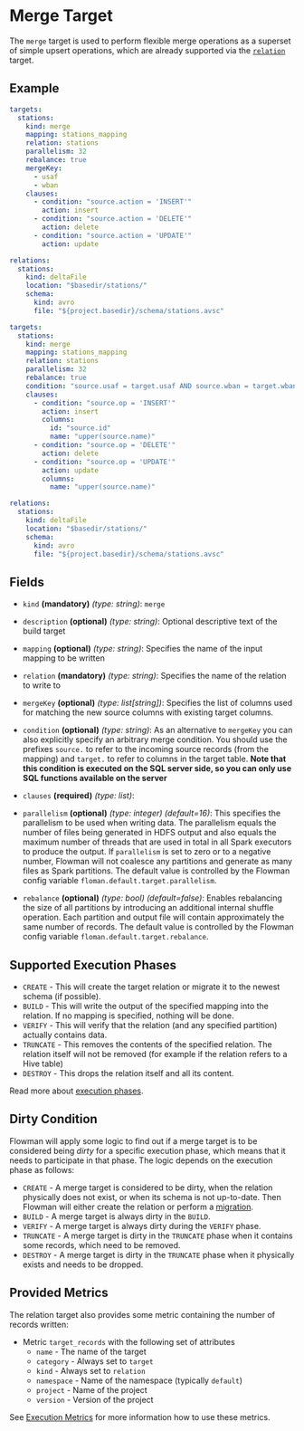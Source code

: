 # Merge Target

The `merge` target is used to perform flexible merge operations as a superset of simple upsert operations, which are
already supported via the [`relation`](relation.md) target.

## Example

```yaml
targets:
  stations:
    kind: merge
    mapping: stations_mapping
    relation: stations
    parallelism: 32
    rebalance: true
    mergeKey: 
      - usaf
      - wban
    clauses:
      - condition: "source.action = 'INSERT'"
        action: insert
      - condition: "source.action = 'DELETE'"
        action: delete
      - condition: "source.action = 'UPDATE'"
        action: update

relations:
  stations:
    kind: deltaFile
    location: "$basedir/stations/"
    schema:
      kind: avro
      file: "${project.basedir}/schema/stations.avsc"
```

```yaml
targets:
  stations:
    kind: merge
    mapping: stations_mapping
    relation: stations
    parallelism: 32
    rebalance: true
    condition: "source.usaf = target.usaf AND source.wban = target.wban" 
    clauses:
      - condition: "source.op = 'INSERT'"
        action: insert
        columns:
          id: "source.id"
          name: "upper(source.name)"
      - condition: "source.op = 'DELETE'"
        action: delete
      - condition: "source.op = 'UPDATE'"
        action: update
        columns:
          name: "upper(source.name)"

relations:
  stations:
    kind: deltaFile
    location: "$basedir/stations/"
    schema:
      kind: avro
      file: "${project.basedir}/schema/stations.avsc"
```


## Fields

* `kind` **(mandatory)** *(type: string)*: `merge`

* `description` **(optional)** *(type: string)*:
  Optional descriptive text of the build target

* `mapping` **(optional)** *(type: string)*:
  Specifies the name of the input mapping to be written

* `relation` **(mandatory)** *(type: string)*:
  Specifies the name of the relation to write to

* `mergeKey` **(optional)** *(type: list[string])*:
  Specifies the list of columns used for matching the new source columns with existing target columns.

* `condition` **(optional)** *(type: string)*:
  As an alternative to `mergeKey` you can also explicitly specify an arbitrary merge condition. You should use
  the prefixes `source.` to refer to the incoming source records (from the mapping) and `target.` to refer to
  columns in the target table. **Note that this condition is executed on the SQL server side, so you can only use
  SQL functions available on the server**

* `clauses` **(required)** *(type: list)*:

* `parallelism` **(optional)** *(type: integer)* *(default=16)*:
  This specifies the parallelism to be used when writing data. The parallelism equals the number
  of files being generated in HDFS output and also equals the maximum number of threads that are used in total in all
  Spark executors to produce the output. If `parallelism` is set to zero or to a negative number, Flowman will not
  coalesce any partitions and generate as many files as Spark partitions. The default value is controlled by the
  Flowman config variable `floman.default.target.parallelism`.

* `rebalance` **(optional)** *(type: bool)* *(default=false)*:
  Enables rebalancing the size of all partitions by introducing an additional internal shuffle operation. Each partition
  and output file will contain approximately the same number of records. The default value is controlled by the
  Flowman config variable `floman.default.target.rebalance`.


## Supported Execution Phases
* `CREATE` - This will create the target relation or migrate it to the newest schema (if possible).
* `BUILD` - This will write the output of the specified mapping into the relation. If no mapping is specified, nothing
  will be done.
* `VERIFY` - This will verify that the relation (and any specified partition) actually contains data.
* `TRUNCATE` - This removes the contents of the specified relation. The relation itself will not be removed (for example
  if the relation refers to a Hive table)
* `DESTROY` - This drops the relation itself and all its content.

Read more about [execution phases](../../concepts/lifecycle.md).


## Dirty Condition
Flowman will apply some logic to find out if a merge target is to be considered being *dirty* for a specific execution
phase, which means that it needs to participate in that phase. The logic depends on the execution phase as follows:
* `CREATE` - A merge target is considered to be dirty, when the relation physically does not exist, or when its
  schema is not up-to-date. Then Flowman will either create the relation or perform a
  [migration](../../concepts/migrations.md).
* `BUILD` - A merge target is always dirty in the `BUILD`.
* `VERIFY` - A merge target is always dirty during the `VERIFY` phase.
* `TRUNCATE` - A merge target is dirty in the `TRUNCATE` phase when it contains some records, which need to be removed.
* `DESTROY` - A merge target is dirty in the `TRUNCATE` phase when it physically exists and needs to be dropped.


## Provided Metrics
The relation target also provides some metric containing the number of records written:

* Metric `target_records` with the following set of attributes
    - `name` - The name of the target
    - `category` - Always set to `target`
    - `kind` - Always set to `relation`
    - `namespace` - Name of the namespace (typically `default`)
    - `project` - Name of the project
    - `version` - Version of the project

See [Execution Metrics](../../cookbook/execution-metrics.md) for more information how to use these metrics.
